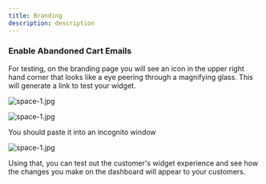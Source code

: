 ```yaml
---
title: Branding
description: description
---
```


### Enable Abandoned Cart Emails

For testing, on the branding page you will see an icon in the upper right hand corner that looks like a eye peering through a magnifying glass. This will generate a link to test your widget.

![space-1.jpg](http://www.storywarren.com/wp-content/uploads/2016/09/space-1.jpg)

![space-1.jpg](http://www.storywarren.com/wp-content/uploads/2016/09/space-1.jpg)

You should paste it into an incognito window

![space-1.jpg](http://www.storywarren.com/wp-content/uploads/2016/09/space-1.jpg)

Using that, you can test out the customer's widget experience and see how the changes you make on the dashboard will appear to your customers.

